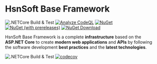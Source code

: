 # HsnSoft Base Framework

![.NETCore Build & Test](https://github.com/hsn-soft/base-framework/actions/workflows/net-core-build-and-test.yml/badge.svg?branch=dev)
[![Analyze CodeQL](https://github.com/hsn-soft/base-framework/actions/workflows/analyze-codeql.yml/badge.svg?branch=dev)](https://github.com/hsn-soft/base-framework/actions/workflows/analyze-codeql.yml)
[![NuGet](https://img.shields.io/nuget/v/HsnSoft.Base.Core.svg?style=flat-square)](https://www.nuget.org/packages/HsnSoft.Base.Core)
[![NuGet (with prereleases)](https://img.shields.io/nuget/vpre/HsnSoft.Base.Core.svg?style=flat-square)](https://www.nuget.org/packages/HsnSoft.Base.Core)
[![NuGet Download](https://img.shields.io/nuget/dt/HsnSoft.Base.Core.svg?style=flat-square)](https://www.nuget.org/packages/HsnSoft.Base.Core)

HsnSoft Base Framework is a complete **infrastructure** based on the **ASP.NET Core** to create **modern web applications** and **APIs** by following the software development **best practices** and the **latest technologies**.

![.NETCore Build & Test](https://img.shields.io/github/actions/workflow/status/hsn-soft/base-framework/net-core-build-and-test.yml?branch=dev&style=flat-square)
[![codecov](https://codecov.io/gh/hsn-soft/base-framework/branch/dev/graph/badge.svg?token=jUKLCxa6HF)](https://codecov.io/gh/hsn-soft/base-framework)

